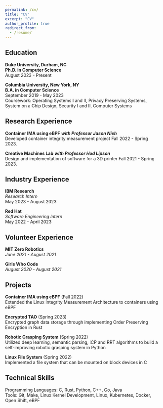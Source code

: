 ```yaml
---
permalink: /cv/
title: "CV"
excerpt: "CV"
author_profile: true
redirect_from: 
  - /resume/
---
```


## Education 
**Duke University, Durham, NC** \
**Ph.D. in Computer Science** \
August 2023 - Present 

**Columbia University, New York, NY** \
**B.A. in Computer Science** \
September 2019 - May 2023 \
Coursework: Operating Systems I and II, Privacy Preserving Systems, System on a Chip Design, Security I and II, Computer Systems

## Research Experience
**Container IMA using eBPF** ***with Professor Jason Nieh*** \
Developed container integrity measurement project Fall 2022 - Spring 2023. 

**Creative Machines Lab** ***with Professor Hod Lipson*** \
Design and implementation of software for a 3D printer Fall 2021 - Spring 2023. 

## Industry Experience
**IBM Research** \
*Research Intern* \
May 2023 - August 2023  

**Red Hat** \
*Software Engineering Intern*  \
May 2022 - April 2023

## Volunteer Experience 
**MIT Zero Robotics** \
*June 2021 - August 2021*

**Girls Who Code** \
*August 2020 - August 2021*

## Projects
**Container IMA using eBPF** (Fall 2022) \
Extended the Linux Integrity Measurement Architecture to containers using eBPF

**Encrypted TAO** (Spring 2023) \
Encrypted graph data storage through implementing Order Preserving Encryption in Rust 

**Robotic Grasping System** (Spring 2022) \
Utilized deep learning, semantic parsing, ICP and RRT algorithms to build a self-improving robotic grasping system in Python 

**Linux File System** (Spring 2022) \
Implemented a file system that can be mounted on block devices in C
 
## Technical Skills
Programming Languages: C, Rust, Python, C++, Go, Java \
Tools: Git, Make, Linux Kernel Development, Linux, Kubernetes, Docker, Open Shift, eBPF